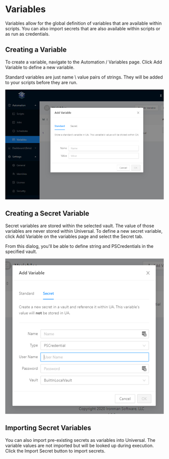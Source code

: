 # Variables

Variables allow for the global definition of variables that are available within scripts. You can also import secrets that are also available within scripts or as run as credentials. 

## Creating a Variable 

To create a variable, navigate to the Automation / Variables page. Click Add Variable to define a new variable. 

Standard variables are just name \ value pairs of strings. They will be added to your scripts before they are run. 

![&apos;](../.gitbook/assets/image%20%2814%29.png)

## Creating a Secret Variable

Secret variables are stored within the selected vault. The value of those variables are never stored within Universal. To define a new secret variable, click Add Variable on the variables page and select the Secret tab. 

From this dialog, you'll be able to define string and PSCredentials in the specified vault. 

![](../.gitbook/assets/image%20%2811%29.png)

## Importing Secret Variables

You can also import pre-existing secrets as variables into Universal. The variable values are not imported but will be looked up during execution. Click the Import Secret button to import secrets. 





